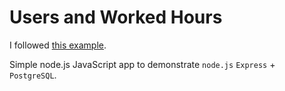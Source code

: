 # Users and Worked Hours

I followed [this example](https://geshan.com.np/blog/2021/01/nodejs-postgresql-tutorial/).

Simple node.js JavaScript app to demonstrate `node.js` `Express` + `PostgreSQL`.

